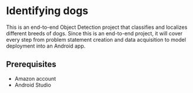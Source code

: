 # Identifying dogs
This is an end-to-end Object Detection project that classifies and localizes different breeds of dogs.
Since this is an end-to-end project, it will cover every step from problem statement creation and data acquisition to model deployment into an Android app.

## Prerequisites

* Amazon account
* Android Studio
